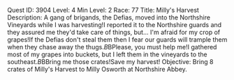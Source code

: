 Quest ID: 3904
Level: 4
Min Level: 2
Race: 77
Title: Milly's Harvest
Description: A gang of brigands, the Defias, moved into the Northshire Vineyards while I was harvesting!I reported it to the Northshire guards and they assured me they'd take care of things, but... I'm afraid for my crop of grapes!If the Defias don't steal them then I fear our guards will trample them when they chase away the thugs.$B$BPlease, you must help me!I gathered most of my grapes into buckets, but I left them in the vineyards to the southeast.$B$BBring me those crates!Save my harvest!
Objective: Bring 8 crates of Milly's Harvest to Milly Osworth at Northshire Abbey.
